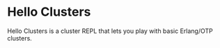 Hello Clusters
==============

Hello Clusters is a cluster REPL that lets you play with basic Erlang/OTP clusters.
